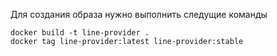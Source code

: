 Для создания образа нужно выполнить следущие команды

```commandline
docker build -t line-provider .
docker tag line-provider:latest line-provider:stable
```